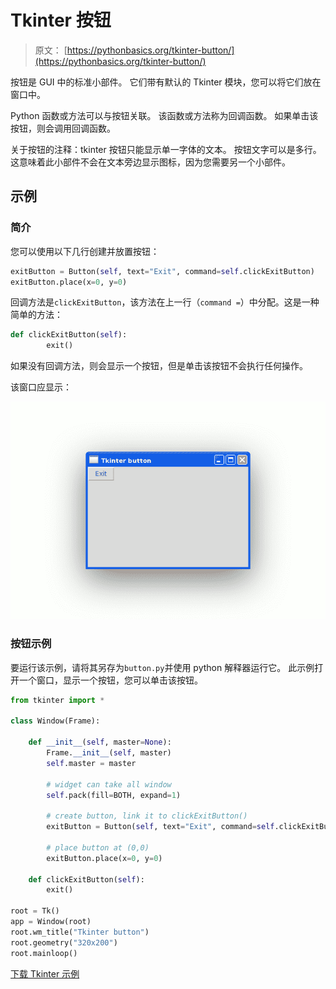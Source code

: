 # Tkinter 按钮

> 原文： [https://pythonbasics.org/tkinter-button/](https://pythonbasics.org/tkinter-button/)

按钮是 GUI 中的标准小部件。 它们带有默认的 Tkinter 模块，您可以将它们放在窗口中。

Python 函数或方法可以与按钮关联。 该函数或方法称为回调函数。 如果单击该按钮，则会调用回调函数。

关于按钮的注释：tkinter 按钮只能显示单一字体的文本。 按钮文字可以是多行。 这意味着此小部件不会在文本旁边显示图标，因为您需要另一个小部件。



## 示例

### 简介

您可以使用以下几行创建并放置按钮：

```py
exitButton = Button(self, text="Exit", command=self.clickExitButton)
exitButton.place(x=0, y=0)

```

回调方法是`clickExitButton`，该方法在上一行（`command =`）中分配。这是一种简单的方法：

```py
def clickExitButton(self):
        exit()

```

如果没有回调方法，则会显示一个按钮，但是单击该按钮不会执行任何操作。

该窗口应显示：

![tkinter button](img/69dd4267c143832448cb1e6ba46ad062.jpg)

### 按钮示例

要运行该示例，请将其另存为`button.py`并使用 python 解释器运行它。
此示例打开一个窗口，显示一个按钮，您可以单击该按钮。

```py
from tkinter import *

class Window(Frame):

    def __init__(self, master=None):
        Frame.__init__(self, master)        
        self.master = master

        # widget can take all window
        self.pack(fill=BOTH, expand=1)

        # create button, link it to clickExitButton()
        exitButton = Button(self, text="Exit", command=self.clickExitButton)

        # place button at (0,0)
        exitButton.place(x=0, y=0)

    def clickExitButton(self):
        exit()

root = Tk()
app = Window(root)
root.wm_title("Tkinter button")
root.geometry("320x200")
root.mainloop()

```

[下载 Tkinter 示例](https://gum.co/ErLc)